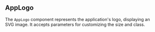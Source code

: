 ## AppLogo

The `AppLogo` component represents the application's logo, displaying an SVG image. It accepts parameters for customizing the size and class.
